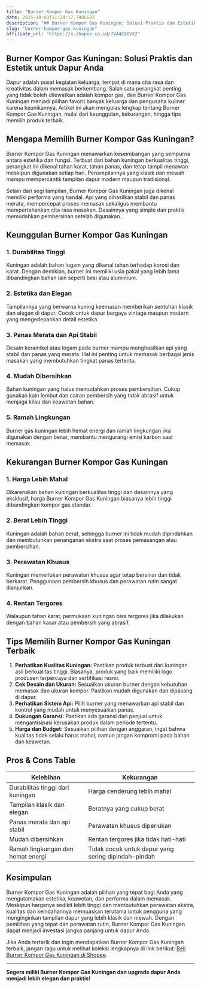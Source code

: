 ```yaml
---
title: "Burner Kompor Gas Kuningan"
date: 2025-10-03T11:24:17.798662Z
description: "## Burner Kompor Gas Kuningan: Solusi Praktis dan Estetik untuk Dapur Anda..."
slug: "burner-kompor-gas-kuningan"
affiliate_url: "https://s.shopee.co.id/7V44C68VX2"
---
```

## Burner Kompor Gas Kuningan: Solusi Praktis dan Estetik untuk Dapur Anda

Dapur adalah pusat kegiatan keluarga, tempat di mana cita rasa dan kreativitas dalam memasak berkembang. Salah satu perangkat penting yang tidak boleh dilewatkan adalah kompor gas, dan Burner Kompor Gas Kuningan menjadi pilihan favorit banyak keluarga dan pengusaha kuliner karena keunikannya. Artikel ini akan mengulas lengkap tentang Burner Kompor Gas Kuningan, mulai dari keunggulan, kekurangan, hingga tips memilih produk terbaik.

## Mengapa Memilih Burner Kompor Gas Kuningan?

Burner Kompor Gas Kuningan menawarkan keseimbangan yang sempurna antara estetika dan fungsi. Terbuat dari bahan kuningan berkualitas tinggi, perangkat ini dikenal tahan karat, tahan panas, dan tetap tampil menawan meskipun digunakan setiap hari. Penampilannya yang klasik dan mewah mampu mempercantik tampilan dapur modern maupun tradisional.

Selain dari segi tampilan, Burner Kompor Gas Kuningan juga dikenal memiliki performa yang handal. Api yang dihasilkan stabil dan panas merata, mempercepat proses memasak sekaligus membantu mempertahankan cita rasa masakan. Desainnya yang simple dan praktis memudahkan pembersihan setelah digunakan.

## Keunggulan Burner Kompor Gas Kuningan

### 1. Durabilitas Tinggi
Kuningan adalah bahan logam yang dikenal tahan terhadap korosi dan karat. Dengan demikian, burner ini memiliki usia pakai yang lebih lama dibandingkan bahan lain seperti besi atau aluminium.

### 2. Estetika dan Elegan
Tampilannya yang berwarna kuning keemasan memberikan sentuhan klasik dan elegan di dapur. Cocok untuk dapur bergaya vintage maupun modern yang mengedepankan detail estetika.

### 3. Panas Merata dan Api Stabil
Desain keramikel atau logam pada burner mampu menghasilkan api yang stabil dan panas yang merata. Hal ini penting untuk memasak berbagai jenis masakan yang membutuhkan tingkat panas tertentu.

### 4. Mudah Dibersihkan
Bahan kuningan yang halus memudahkan proses pembersihan. Cukup gunakan kain lembut dan cairan pembersih yang tidak abrasif untuk menjaga kilau dan keawetan bahan.

### 5. Ramah Lingkungan
Burner gas kuningan lebih hemat energi dan ramah lingkungan jika digunakan dengan benar, membantu mengurangi emisi karbon saat memasak.

## Kekurangan Burner Kompor Gas Kuningan

### 1. Harga Lebih Mahal
Dikarenakan bahan kuningan berkualitas tinggi dan desainnya yang eksklusif, harga Burner Kompor Gas Kuningan biasanya lebih tinggi dibandingkan kompor gas standar.

### 2. Berat Lebih Tinggi
Kuningan adalah bahan berat, sehingga burner ini tidak mudah dipindahkan dan membutuhkan penanganan ekstra saat proses pemasangan atau pembersihan.

### 3. Perawatan Khusus
Kuningan memerlukan perawatan khusus agar tetap bersinar dan tidak berkarat. Penggunaan pembersih khusus dan perawatan rutin sangat dianjurkan.

### 4. Rentan Tergores
Walaupun tahan karat, permukaan kuningan bisa tergores jika dilakukan dengan bahan kasar atau pembersih yang abrasif.

## Tips Memilih Burner Kompor Gas Kuningan Terbaik

1. **Perhatikan Kualitas Kuningan:** Pastikan produk terbuat dari kuningan asli berkualitas tinggi. Biasanya, produk yang baik memiliki logo produsen terpercaya dan sertifikasi resmi.
2. **Cek Desain dan Ukuran:** Sesuaikan ukuran burner dengan kebutuhan memasak dan ukuran kompor. Pastikan mudah digunakan dan dipasang di dapur.
3. **Perhatikan Sistem Api:** Pilih burner yang menawarkan api stabil dan kontrol yang mudah untuk menyesuaikan panas.
4. **Dukungan Garansi:** Pastikan ada garansi dari penjual untuk mengantisipasi kerusakan produk dalam periode tertentu.
5. **Harga dan Budget:** Sesuaikan pilihan dengan anggaran, ingat bahwa kualitas tidak selalu harus mahal, namun jangan kompromi pada bahan dan keawetan.

## Pros & Cons Table

| Kelebihan                           | Kekurangan                                |
|-------------------------------------|-------------------------------------------|
| Durabilitas tinggi dari kuningan   | Harga cenderung lebih mahal             |
| Tampilan klasik dan elegan        | Beratnya yang cukup berat               |
| Panas merata dan api stabil        | Perawatan khusus diperlukan            |
| Mudah dibersihkan                  | Rentan tergores jika tidak hati-hati     |
| Ramah lingkungan dan hemat energi | Tidak cocok untuk dapur yang sering dipindah-pindah |

## Kesimpulan

Burner Kompor Gas Kuningan adalah pilihan yang tepat bagi Anda yang mengutamakan estetika, keawetan, dan performa dalam memasak. Meskipun harganya sedikit lebih tinggi dan membutuhkan perawatan ekstra, kualitas dan keindahannya memuaskan terutama untuk pengguna yang menginginkan tampilan dapur yang lebih klasik dan mewah. Dengan pemilihan yang tepat dan perawatan rutin, Burner Kompor Gas Kuningan dapat menjadi investasi jangka panjang untuk dapur Anda.

Jika Anda tertarik dan ingin mendapatkan Burner Kompor Gas Kuningan terbaik, jangan ragu untuk melihat koleksi lengkapnya di link berikut: [Beli Burner Kompor Gas Kuningan di Shopee](https://s.shopee.co.id/7V44C68VX2).

---

**Segera miliki Burner Kompor Gas Kuningan dan upgrade dapur Anda menjadi lebih elegan dan praktis!**